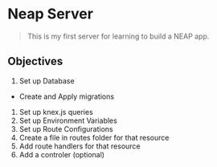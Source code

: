 # Neap Server

> This is my first server for learning to build a NEAP app.

## Objectives

1. Set up Database
 - Create and Apply migrations
1. Set up knex.js queries
1. Set up Environment Variables
1. Set up Route Configurations
1. Create a file in routes folder for that resource
1. Add route handlers for that resource
1. Add a controler (optional)
